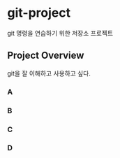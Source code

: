 # git-project

git 명령을 연습하기 위한 저장소 프로젝트

## Project Overview

git을 잘 이해하고 사용하고 싶다.

### A

### B

### C

### D
